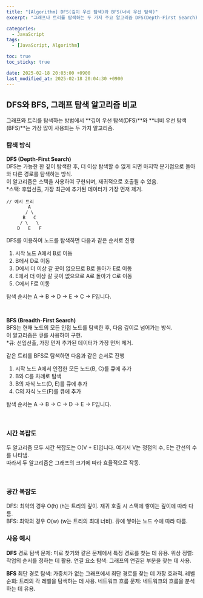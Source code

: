 ```yaml
---
title: "[Algorithm] DFS(깊이 우선 탐색)와 BFS(너비 우선 탐색)"
excerpt: "그래프나 트리를 탐색하는 두 가지 주요 알고리즘 DFS(Depth-First Search)와 BFS(Breadth-First Search)"

categories:
  - JavaScript
tags:
  - [JavaScript, Algorithm]

toc: true
toc_sticky: true

date: 2025-02-18 20:03:00 +0900
last_modified_at: 2025-02-18 20:04:30 +0900
---
```


## DFS와 BFS, 그래프 탐색 알고리즘 비교

그래프와 트리를 탐색하는 방법에서 **깊이 우선 탐색(DFS)**와 **너비 우선 탐색(BFS)**는 가장 많이 사용되는 두 가지 알고리즘.

### 탐색 방식

**DFS (Depth-First Search)**  
DFS는 가능한 한 깊이 탐색한 후, 더 이상 탐색할 수 없게 되면 마지막 분기점으로 돌아와 다른 경로를 탐색하는 방식.  
이 알고리즘은 스택을 사용하여 구현되며, 재귀적으로 호출될 수 있음.  
\*스택: 후입선출, 가장 최근에 추가된 데이터가 가장 먼저 제거.

```
// 예시 트리
        A
       / \
      B   C
     / \   \
    D   E   F
```

DFS를 이용하여 노드를 탐색하면 다음과 같은 순서로 진행

1. 시작 노드 A에서 B로 이동
2. B에서 D로 이동
3. D에서 더 이상 갈 곳이 없으므로 B로 돌아가 E로 이동
4. E에서 더 이상 갈 곳이 없으므로 A로 돌아가 C로 이동
5. C에서 F로 이동

탐색 순서는 A → B → D → E → C → F입니다.

<br>

**BFS (Breadth-First Search)**  
BFS는 현재 노드의 모든 인접 노드를 탐색한 후, 다음 깊이로 넘어가는 방식.  
이 알고리즘은 큐를 사용하여 구현.  
\*큐: 선입선출, 가장 먼저 추가된 데이터가 가장 먼저 제거.

같은 트리를 BFS로 탐색하면 다음과 같은 순서로 진행

1. 시작 노드 A에서 인접한 모든 노드(B, C)를 큐에 추가
2. B와 C를 차례로 탐색
3. B의 자식 노드(D, E)를 큐에 추가
4. C의 자식 노드(F)를 큐에 추가

탐색 순서는 A → B → C → D → E → F입니다.

<br>

### 시간 복잡도

두 알고리즘 모두 시간 복잡도는 O(V + E)입니다. 여기서 V는 정점의 수, E는 간선의 수를 나타냄.  
따라서 두 알고리즘은 그래프의 크기에 따라 효율적으로 작동.

<br>

### 공간 복잡도

DFS: 최악의 경우 O(h) (h는 트리의 깊이. 재귀 호출 시 스택에 쌓이는 깊이에 따라 다름.  
BFS: 최악의 경우 O(w) (w는 트리의 최대 너비). 큐에 쌓이는 노드 수에 따라 다름.

### 사용 예시

**DFS**
경로 탐색 문제: 미로 찾기와 같은 문제에서 특정 경로를 찾는 데 유용.
위상 정렬: 작업의 순서를 정하는 데 활용.
연결 요소 탐색: 그래프의 연결된 부분을 찾는 데 사용.

**BFS**
최단 경로 탐색: 가중치가 없는 그래프에서 최단 경로를 찾는 데 가장 효과적.
레벨 순회: 트리의 각 레벨을 탐색하는 데 사용.
네트워크 흐름 문제: 네트워크의 흐름을 분석하는 데 유용.
